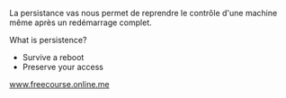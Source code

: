 La persistance vas nous permet de reprendre le contrôle d'une machine même après un redémarrage complet.

What is persistence?
- Survive a reboot
- Preserve your access


www.freecourse.online.me

